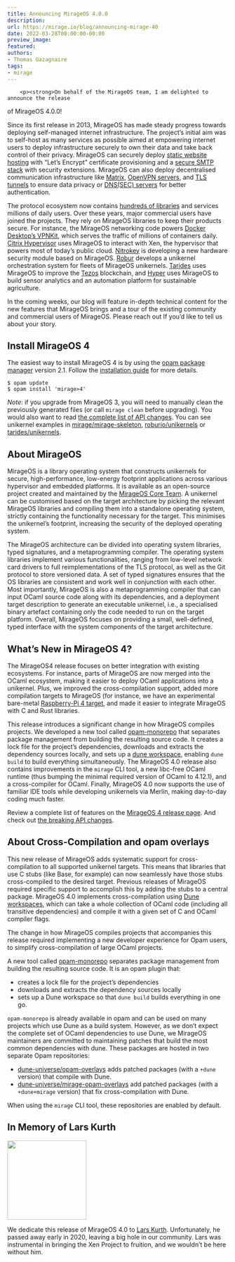 ```yaml
---
title: Announcing MirageOS 4.0.0
description:
url: https://mirage.io/blog/announcing-mirage-40
date: 2022-03-28T00:00:00-00:00
preview_image:
featured:
authors:
- Thomas Gazagnaire
tags:
- mirage
---
```



        <p><strong>On behalf of the MirageOS team, I am delighted to announce the release
of MirageOS 4.0.0!</strong></p>
<p>Since its first release in 2013, MirageOS has made steady progress
towards deploying self-managed internet infrastructure. The
project&rsquo;s initial aim was to self-host as many services as possible
aimed at empowering internet users to deploy infrastructure securely
to own their data and take back control of their privacy. MirageOS can
securely deploy <a href="https://github.com/roburio/unipi">static website
hosting</a> with &ldquo;Let&rsquo;s Encrypt&rdquo;
certificate provisioning and a <a href="https://github.com/mirage/ptt">secure SMTP
stack</a> with security
extensions. MirageOS can also deploy decentralised communication
infrastructure like <a href="https://github.com/mirage/ocaml-matrix">Matrix</a>,
<a href="https://github.com/roburio/openvpn">OpenVPN servers</a>, and <a href="https://github.com/roburio/tlstunnel">TLS
tunnels</a> to ensure data privacy
or <a href="https://github.com/mirage/ocaml-dns">DNS(SEC) servers</a> for better
authentication.</p>
<p>The protocol ecosystem now contains <a href="https://github.com/mirage/">hundreds of libraries</a> and services
millions of daily users. Over these years, major commercial users have
joined the projects. They rely on MirageOS libraries to keep their
products secure. For instance, the MirageOS networking code powers
<a href="https://www.docker.com/blog/how-docker-desktop-networking-works-under-the-hood/">Docker Desktop&rsquo;s
VPNKit</a>,
which serves the traffic of millions of containers daily. <a href="https://www.citrix.com/fr-fr/products/citrix-hypervisor/">Citrix
Hypervisor</a>
uses MirageOS to interact with Xen, the hypervisor that powers most of
today&rsquo;s public
cloud. <a href="https://www.nitrokey.com/products/nethsm">Nitrokey</a> is
developing a new hardware security module based on
MirageOS. <a href="https://robur.io/">Robur</a> develops a unikernel
orchestration system for fleets of MirageOS
unikernels. <a href="https://tarides.com/">Tarides</a> uses MirageOS to improve
the <a href="https://tezos.com/">Tezos</a> blockchain, and
<a href="https://hyper.ag/">Hyper</a> uses MirageOS to build sensor analytics and
an automation platform for sustainable agriculture.</p>
<p>In the coming weeks, our blog will feature in-depth technical content
for the new features that MirageOS brings and a tour of
the existing community and commercial users of MirageOS. Please reach out
If you&rsquo;d like to tell us about your story.</p>
<h2>Install MirageOS 4</h2>
<p>The easiest way to install MirageOS 4 is by using the <a href="https://opam.ocaml.org/">opam package
manager</a> version 2.1. Follow the
<a href="https://mirage.io/docs/install">installation guide</a> for more details.</p>
<pre><code>$ opam update
$ opam install 'mirage&gt;4'
</code></pre>
<p><em>Note</em>: if you upgrade from MirageOS 3, you will need to manually clean
the previously generated files (or call <code>mirage clean</code> before
upgrading). You would also want to read <a href="https://mirage.io/docs/breaking-changes">the complete list of API
changes</a>. You can see
unikernel examples in
<a href="https://github.com/mirage/mirage-skeleton">mirage/mirage-skeleton</a>,
<a href="https://github.com/roburio/unikernels">roburio/unikernels</a> or
<a href="https://github.com/tarides/unikernels">tarides/unikernels</a>.</p>
<h2>About MirageOS</h2>
<p>MirageOS is a library operating system that constructs unikernels for
secure, high-performance, low-energy footprint applications across
various hypervisor and embedded platforms. It is available as an
open-source project created and maintained by the <a href="https://mirage.io/community">MirageOS Core
Team</a>. A unikernel
can be customised based on the target architecture by picking the
relevant MirageOS libraries and compiling them into a standalone
operating system, strictly containing the functionality necessary
for the target. This minimises the unikernel&rsquo;s footprint, increasing
the security of the deployed operating system.</p>
<p>The MirageOS architecture can be divided into operating system
libraries, typed signatures, and a metaprogramming compiler. The
operating system libraries implement various functionalities, ranging
from low-level network card drivers to full reimplementations of the
TLS protocol, as well as the Git protocol to store versioned data. A
set of typed signatures ensures that the OS libraries are consistent
and work well in conjunction with each other. Most importantly,
MirageOS is also a metaprogramming compiler that can input OCaml
source code along with its dependencies, and a deployment target
description to generate an executable unikernel, i.e., a
specialised binary artefact containing only the code needed to run on
the target platform. Overall, MirageOS focuses on providing a small,
well-defined, typed interface with the system components of the target
architecture.</p>
<h2>What&rsquo;s New in MirageOS 4?</h2>
<p>The MirageOS4 release focuses on better integration with existing
ecosystems. For instance, parts of MirageOS are now merged into the
OCaml ecosystem, making it easier to deploy OCaml applications into a
unikernel. Plus, we improved the cross-compilation support, added more
compilation targets to MirageOS (for instance, we have an experimental
bare-metal <a href="https://github.com/mirage/mirage/pull/1253">Raspberry-Pi 4
target</a>, and made it
easier to integrate MirageOS with C and Rust libraries.</p>
<p>This release introduces a significant change in how MirageOS compiles
projects. We developed a new tool called
<a href="https://github.com/ocamllabs/opam-monorepo">opam-monorepo</a> that
separates package management from building the resulting source
code. It creates a lock file for the project&rsquo;s dependencies, downloads
and extracts the dependency sources locally, and sets up a <a href="https://dune.readthedocs.io/en/stable/dune-files.html#dune-workspace-1">dune
workspace</a>,
enabling <code>dune build</code> to build everything simultaneously. The MirageOS
4.0 release also contains improvements in the <code>mirage</code> CLI tool, a new
libc-free OCaml runtime (thus bumping the minimal required version of
OCaml to 4.12.1), and a cross-compiler for OCaml. Finally, MirageOS
4.0 now supports the use of familiar IDE tools while developing
unikernels via Merlin, making day-to-day coding much faster.</p>
<p>Review a complete list of features on the <a href="https://mirage.io/docs/mirage-4">MirageOS 4 release
page</a>. And check out <a href="https://mirage.io/docs/breaking-changes">the breaking
API changes</a>.</p>
<h2>About Cross-Compilation and opam overlays</h2>
<p>This new release of MirageOS adds systematic support for
cross-compilation to all supported unikernel targets. This means that
libraries that use C stubs (like Base, for example) can now seamlessly
have those stubs cross-compiled to the desired target. Previous
releases of MirageOS required specific support to accomplish this by
adding the stubs to a central package. MirageOS 4.0 implements
cross-compilation using <a href="https://dune.readthedocs.io/en/stable/dune-files.html#dune-workspace-1">Dune
workspaces</a>,
which can take a whole collection of OCaml code (including all
transitive dependencies) and compile it with a given set of C and
OCaml compiler flags.</p>
<p>The change in how MirageOS compiles projects that accompanies this
release required implementing a new developer experience for Opam
users, to simplify cross-compilation of large OCaml projects.</p>
<p>A new tool called
<a href="https://dune.readthedocs.io/en/stable/dune-files.html#dune-workspace-1">opam-monorepo</a>
separates package management from building the resulting source
code. It is an opam plugin that:</p>
<ul>
<li>creates a lock file for the project&rsquo;s dependencies
</li>
<li>downloads and extracts the dependency sources locally
</li>
<li>sets up a Dune workspace so that <code>dune build</code> builds everything in one
go.
</li>
</ul>
<p><code>opam-monorepo</code> is already available in opam and can be used
on many projects which use Dune as a build system. However, as we
don&rsquo;t expect the complete set of OCaml dependencies to use Dune, we
MirageOS maintainers are committed to maintaining patches that build
the most common dependencies with dune. These packages are hosted in two
separate Opam repositories:</p>
<ul>
<li><a href="https://github.com/dune-universe/opam-overlays">dune-universe/opam-overlays</a>
adds patched packages (with a <code>+dune</code> version) that compile with
Dune.
</li>
<li><a href="https://github.com/dune-universe/mirage-opam-overlays">dune-universe/mirage-opam-overlays</a>
add patched packages (with a <code>+dune+mirage</code> version) that fix
cross-compilation with Dune.
</li>
</ul>
<p>When using the <code>mirage</code> CLI tool, these repositories are enabled by default.</p>
<h2>In Memory of Lars Kurth</h2>
<p><img src="https://xenproject.org/wp-content/uploads/sites/79/2020/01/LarsK_0.jpg" width="180" heigth="180"/></p>
<p>We dedicate this release of MirageOS 4.0 to <a href="https://xenproject.org/2020/01/31/saying-goodbye-to-lars-kurth-open-source-advocate-and-friend/">Lars
Kurth</a>.
Unfortunately, he passed away early in 2020, leaving a big hole in our
community. Lars was instrumental in bringing the Xen Project to
fruition, and we wouldn&rsquo;t be here without him.</p>

      
